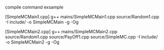 compile command exsample

[SimpleMCMain1.cpp]
g++ mains/SimpleMCMain1.cpp  source/Random1.cpp -I include/ -o SimpleMCMain -g -Og

[SimpleMCMain2.cpp]
g++  mains/SimpleMCMain2.cpp  source/Random1.cpp source/PayOff1.cpp source/SimpleMC.cpp -I include/ -o SimpleMCMain2 -g -Og

